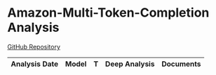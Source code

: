 # Amazon-Multi-Token-Completion Analysis

[GitHub Repository](https://github.com/amzn/amazon-multi-token-completion)

| Analysis Date | Model | T | Deep Analysis | Documents |
|---------------|-------|---|:-------------:|-----------|